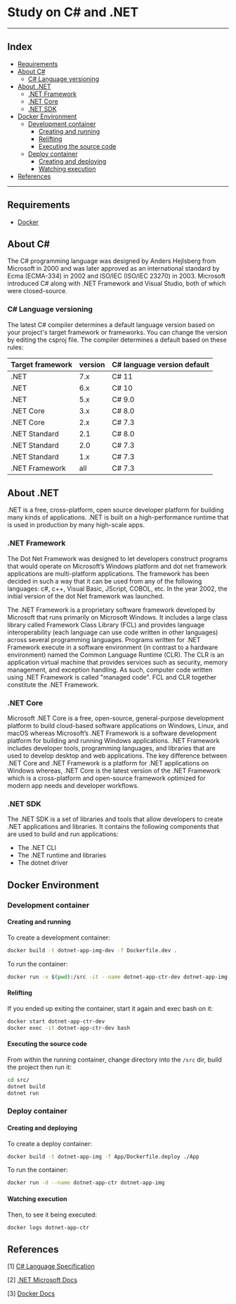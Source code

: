 <h1>Study on C# and .NET</h1>

---

<h2>Index</h2>

- [Requirements](#requirements)
- [About C#](#about-c)
  - [C# Language versioning](#c-language-versioning)
- [About .NET](#about-net)
  - [.NET Framework](#net-framework)
  - [.NET Core](#net-core)
  - [.NET SDK](#net-sdk)
- [Docker Environment](#docker-environment)
  - [Development container](#development-container)
    - [Creating and running](#creating-and-running)
    - [Relifting](#relifting)
    - [Executing the source code](#executing-the-source-code)
  - [Deploy container](#deploy-container)
    - [Creating and deploying](#creating-and-deploying)
    - [Watching execution](#watching-execution)
- [References](#references)

---

## Requirements

- [Docker](https://docs.docker.com/get-docker/)

## About C#

The C# programming language was designed by Anders Hejlsberg from Microsoft in 2000 and was later approved as an international standard by Ecma (ECMA-334) in 2002 and ISO/IEC (ISO/IEC 23270) in 2003. Microsoft introduced C# along with .NET Framework and Visual Studio, both of which were closed-source.

### C# Language versioning

The latest C# compiler determines a default language version based on your project's target framework or frameworks. You can change the version by editing the csproj file. The compiler determines a default based on these rules:

<table aria-label="Defaults" class="table table-sm">
  <thead>
    <tr>
      <th>Target framework</th>
      <th>version</th>
      <th>C# language version default</th>
    </tr>
  </thead>
  <tbody>
    <tr>
      <td>.NET</td>
      <td>7.x</td>
      <td>C# 11</td>
    </tr>
    <tr>
      <td>.NET</td>
      <td>6.x</td>
      <td>C# 10</td>
    </tr>
    <tr>
      <td>.NET</td>
      <td>5.x</td>
      <td>C#  9.0</td>
    </tr>
    <tr>
      <td>.NET Core</td>
      <td>3.x</td>
      <td>C#  8.0</td>
    </tr>
    <tr>
      <td>.NET Core</td>
      <td>2.x</td>
      <td>C#  7.3</td>
    </tr>
    <tr>
      <td>.NET Standard</td>
      <td>2.1</td>
      <td>C#  8.0</td>
    </tr>
    <tr>
      <td>.NET Standard</td>
      <td>2.0</td>
      <td>C#  7.3</td>
    </tr>
    <tr>
      <td>.NET Standard</td>
      <td>1.x</td>
      <td>C#  7.3</td>
      </tr>
    <tr>
      <td>.NET Framework</td>
      <td>all</td>
      <td>C#  7.3</td>
    </tr>
  </tbody>
</table>

## About .NET

.NET is a free, cross-platform, open source developer platform for building many kinds of applications. .NET is built on a high-performance runtime that is used in production by many high-scale apps.

### .NET Framework

The Dot Net Framework was designed to let developers construct programs that would operate on Microsoft’s Windows platform and dot net framework applications are multi-platform applications. The framework has been decided in such a way that it can be used from any of the following languages: c#, c++, Visual Basic, JScript, COBOL, etc. In the year 2002, the initial version of the dot Net framework was launched.

The .NET Framework is a proprietary software framework developed by Microsoft that runs primarily on Microsoft Windows. It includes a large class library called Framework Class Library (FCL) and provides language interoperability (each language can use code written in other languages) across several programming languages. Programs written for .NET Framework execute in a software environment (in contrast to a hardware environment) named the Common Language Runtime (CLR). The CLR is an application virtual machine that provides services such as security, memory management, and exception handling. As such, computer code written using .NET Framework is called "managed code". FCL and CLR together constitute the .NET Framework.

### .NET Core

Microsoft .NET Core is a free, open-source, general-purpose development platform to build cloud-based software applications on Windows, Linux, and macOS whereas  Microsoft’s .NET Framework is a software development platform for building and running Windows applications. .NET Framework includes developer tools, programming languages, and libraries that are used to develop desktop and web applications. The key difference between .NET Core and .NET Framework is a platform for .NET applications on Windows whereas, .NET Core is the latest version of the .NET Framework which is a cross-platform and open-source framework optimized for modern app needs and developer workflows.

### .NET SDK

The .NET SDK is a set of libraries and tools that allow developers to create .NET applications and libraries. It contains the following components that are used to build and run applications:

- The .NET CLI
- The .NET runtime and libraries
- The dotnet driver

## Docker Environment

### Development container

#### Creating and running

To create a development container:

```bash
docker build -t dotnet-app-img-dev -f Dockerfile.dev .
```

To run the container:

```bash
docker run -v $(pwd):/src -it --name dotnet-app-ctr-dev dotnet-app-img-dev
```

#### Relifting

If you ended up exiting the container, start it again and exec bash on it:

```bash
docker start dotnet-app-ctr-dev
docker exec -it dotnet-app-ctr-dev bash
```

#### Executing the source code

From within the running container, change directory into the `/src` dir, build the project then run it:

```bash
cd src/
dotnet build
dotnet run
```

### Deploy container

#### Creating and deploying

To create a deploy container:

```bash
docker build -t dotnet-app-img -f App/Dockerfile.deploy ./App
```

To run the container:

```bash
docker run -d --name dotnet-app-ctr dotnet-app-img
```

#### Watching execution

Then, to see it being executed:

```bash
docker logs dotnet-app-ctr
```

## References

[1] [C# Language Specification](https://www.ecma-international.org/publications-and-standards/standards/ecma-334/)

[2] [.NET Microsoft Docs](https://docs.microsoft.com/en-us/dotnet/)

[3] [Docker Docs](https://docs.docker.com/)
